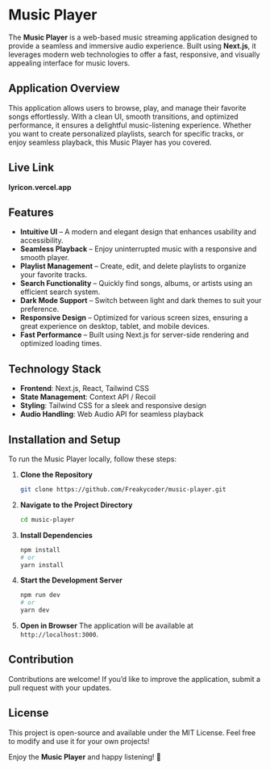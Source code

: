 # Music Player

The **Music Player** is a web-based music streaming application designed to provide a seamless and immersive audio experience. Built using **Next.js**, it leverages modern web technologies to offer a fast, responsive, and visually appealing interface for music lovers.

## Application Overview

This application allows users to browse, play, and manage their favorite songs effortlessly. With a clean UI, smooth transitions, and optimized performance, it ensures a delightful music-listening experience. Whether you want to create personalized playlists, search for specific tracks, or enjoy seamless playback, this Music Player has you covered.

## Live Link

**lyricon.vercel.app**

## Features

- **Intuitive UI** – A modern and elegant design that enhances usability and accessibility.
- **Seamless Playback** – Enjoy uninterrupted music with a responsive and smooth player.
- **Playlist Management** – Create, edit, and delete playlists to organize your favorite tracks.
- **Search Functionality** – Quickly find songs, albums, or artists using an efficient search system.
- **Dark Mode Support** – Switch between light and dark themes to suit your preference.
- **Responsive Design** – Optimized for various screen sizes, ensuring a great experience on desktop, tablet, and mobile devices.
- **Fast Performance** – Built using Next.js for server-side rendering and optimized loading times.

## Technology Stack

- **Frontend**: Next.js, React, Tailwind CSS
- **State Management**: Context API / Recoil
- **Styling**: Tailwind CSS for a sleek and responsive design
- **Audio Handling**: Web Audio API for seamless playback

## Installation and Setup

To run the Music Player locally, follow these steps:

1. **Clone the Repository**
   ```bash
   git clone https://github.com/Freakycoder/music-player.git
   ```

2. **Navigate to the Project Directory**
   ```bash
   cd music-player
   ```

3. **Install Dependencies**
   ```bash
   npm install
   # or
   yarn install
   ```

4. **Start the Development Server**
   ```bash
   npm run dev
   # or
   yarn dev
   ```

5. **Open in Browser**
   The application will be available at `http://localhost:3000`.

## Contribution

Contributions are welcome! If you’d like to improve the application, submit a pull request with your updates.

## License

This project is open-source and available under the MIT License. Feel free to modify and use it for your own projects!

Enjoy the **Music Player** and happy listening! 🎵

